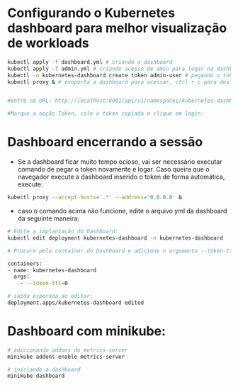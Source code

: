 # Configurando o Kubernetes dashboard para melhor visualização de workloads
```bash
kubectl apply -f dashboard.yml # criando a dashboard
kubectl apply -f admin.yml # criando acesso de amin para logar na dashboard
kubectl -n kubernetes-dashboard create token admin-user # pegando o token, copie o token
kubectl proxy & # exoporta a dashboard para acessar, ctrl + c para destravar o terminal, o (proxy não vai ser encerrado)


#entre na URL: http://localhost:8001/api/v1/namespaces/kubernetes-dashboard/services/https:kubernetes-dashboard:/proxy/#/login

#Marque a opção Token, cole o token copiado e clique em login.
```

# Dashboard encerrando a sessão

- Se a dashboard ficar muito tempo ocioso, vai ser necessário executar comando de pegar o token novamente e logar. Caso queira que o navegador execute a dashboard inserido o token de forma automática, execute:

```bash
kubectl proxy --accept-hosts='.*' --address='0.0.0.0' &
``` 
- caso o comando acima não funcione, edite o arquivo yml da dashboard da seguinte maneira:

```bash
# Edite a implantação do Dashboard:
kubectl edit deployment kubernetes-dashboard -n kubernetes-dashboard

# Procure pelo container do Dashboard e adicione o argumento --token-ttl=0

containers:
- name: kubernetes-dashboard
  args:
    - --token-ttl=0

# saída esperada ao editar:
deployment.apps/kubernetes-dashboard edited
``` 


# Dashboard com minikube:
```bash
# adicionando addons do metrics-server
minikube addons enable metrics-server

# iniciando a dashboard
minikube dashboard
```